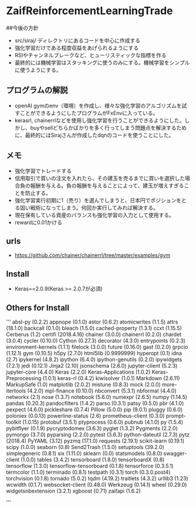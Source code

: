 # ZaifReinforcementLearningTrade
##今後の方針
- src/siraj/ ディレクトリにあるコードを中心に作成する
- 強化学習だけである程度収益をあげられるようにする
- RSIやチャンネルブレークなど、ヒューリスティックな指標を作る
- 最終的には機械学習はスタッキングに使うのみにする。機械学習をシンプルに使うようにする。

## プログラムの解説
- openAI gymのenv（環境）を作成し、様々な強化学習のアルゴリズムを試すことができるようにしたプログラムがFxEnvに入っている。
- kerasrl, chainerrlなどを使用し強化学習を行うことができるようにした。しかし、buyやsellどちらかばかりを多く行ってしまう問題点を解決するために、最終的にはSirajさんが作成したdqnのコードを使うことにした。

## メモ

- 強化学習でトレードする
- 信用取引で買いの注文を入れたら、その建玉を売るまでに買いを選択した場合負の報酬を与える。負の報酬を与えることによって、建玉が増えすぎることを防止する。
- 強化学習実行初期に1（売り）を選んでしまうと、日本円でポジションをとる固い戦術になってしまう。何回か実行してみれば解決する。
- 現在保有している資産のバランスも強化学習の入力として使用する。
- rewardに0.01かける
## urls
- https://github.com/chainer/chainerrl/tree/master/examples/gym

## Install
- Keras==2.0.9(Keras >= 2.0.7が必須)
## Others for Install

'''
absl-py (0.2.2)
appnope (0.1.0)
astor (0.6.2)
atomicwrites (1.1.5)
attrs (18.1.0)
backcall (0.1.0)
bleach (1.5.0)
cached-property (1.3.1)
ccxt (1.15.5)
Cerberus (1.2)
certifi (2018.4.16)
chainer (3.0.0)
chainerrl (0.2.0)
chardet (3.0.4)
cycler (0.10.0)
Cython (0.27.3)
decorator (4.3.0)
entrypoints (0.2.3)
environment-kernels (1.1.1)
filelock (3.0.0)
future (0.16.0)
gast (0.2.0)
grpcio (1.12.1)
gym (0.10.5)
h5py (2.7.0)
html5lib (0.9999999)
hyperopt (0.1)
idna (2.7)
ipykernel (4.8.2)
ipython (6.4.0)
ipython-genutils (0.2.0)
ipywidgets (7.2.1)
jedi (0.12.1)
Jinja2 (2.10)
jsonschema (2.6.0)
jupyter-client (5.2.3)
jupyter-core (4.4.0)
Keras (2.2.0)
Keras-Applications (1.0.2)
Keras-Preprocessing (1.0.1)
keras-rl (0.4.2)
kiwisolver (1.0.1)
Markdown (2.6.11)
MarkupSafe (1.0)
matplotlib (2.0.2)
mistune (0.8.3)
mock (2.0.0)
more-itertools (4.2.0)
mpl-finance (0.10.0)
nbconvert (5.3.1)
nbformat (4.4.0)
networkx (2.1)
nose (1.3.7)
notebook (5.6.0)
numexpr (2.6.5)
numpy (1.14.5)
pandas (0.20.3)
pandocfilters (1.4.2)
parso (0.3.1)
patsy (0.5.0)
pbr (4.1.0)
pexpect (4.6.0)
pickleshare (0.7.4)
Pillow (5.0.0)
pip (9.0.1)
pluggy (0.6.0)
poloniex (0.0.13)
powerline-status (2.6)
prometheus-client (0.3.0)
prompt-toolkit (1.0.15)
protobuf (3.5.1)
ptyprocess (0.6.0)
pubnub (4.1.0)
py (1.5.4)
pybitflyer (0.1.9)
pycryptodomex (3.6.3)
pyglet (1.3.2)
Pygments (2.2.0)
pymongo (3.7.0)
pyparsing (2.2.0)
pytest (3.6.3)
python-dateutil (2.7.3)
pytz (2018.4)
PyYAML (3.12)
pyzmq (17.1.0)
requests (2.19.1)
scikit-learn (0.19.1)
scipy (1.0.0)
seaborn (0.8)
Send2Trash (1.5.0)
setuptools (39.2.0)
simplegeneric (0.8.1)
six (1.11.0)
sklearn (0.0)
statsmodels (0.8.0)
swagger-client (1.0.0)
tables (3.4.2)
tensorboard (1.8.0)
tensorboardX (0.8)
tensorflow (1.3.0)
tensorflow-tensorboard (0.1.8)
tensorforce (0.3.5.1)
termcolor (1.1.0)
terminado (0.8.1)
testpath (0.3.1)
torch (0.3.0.post4)
torchvision (0.1.8)
tornado (5.0.2)
tqdm (4.19.2)
traitlets (4.3.2)
urllib3 (1.23)
wcwidth (0.1.7)
websocket-client (0.48.0)
Werkzeug (0.14.1)
wheel (0.29.0)
widgetsnbextension (3.2.1)
xgboost (0.71)
zaifapi (1.6.2)

'''
